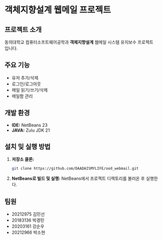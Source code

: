 # 객체지향설계 웹메일 프로젝트

## 프로젝트 소개

동의대학교 컴퓨터소프트웨어공학과 **객체지향설계** 웹메일 시스템 유지보수 프로젝트 입니다.

## 주요 기능
*   유저 추가/삭제
*   로그인/로그아웃
*   메일 읽기/쓰기/삭제
*   메일함 관리

## 개발 환경
*   **IDE:** NetBeans 23
*   **JAVA:** Zulu JDK 21

## 설치 및 실행 방법

1.  **저장소 클론:**
    ```bash
    git clone https://github.com/DAADAISMYLIFE/ood_webmail.git
    ```
2.  **NetBeans로 빌드 및 실행:** NetBeans에서 프로젝트 디렉토리를 불러온 후 실행한다.

## 팀원

*   20212975 김민선
*   20183136 박경민
*   20203161 강순우
*   20212966 박소현
